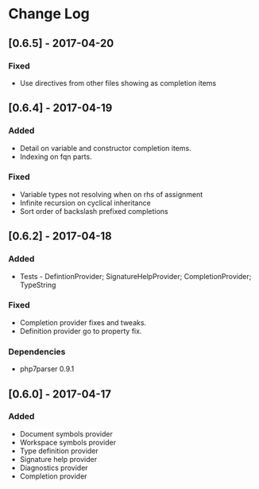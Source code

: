 # Change Log

## [0.6.5] - 2017-04-20
### Fixed
* Use directives from other files showing as completion items

## [0.6.4] - 2017-04-19
### Added
* Detail on variable and constructor completion items.
* Indexing on fqn parts.
### Fixed
* Variable types not resolving when on rhs of assignment
* Infinite recursion on cyclical inheritance
* Sort order of backslash prefixed completions

## [0.6.2] - 2017-04-18
### Added
* Tests - DefintionProvider; SignatureHelpProvider; CompletionProvider; TypeString
### Fixed
* Completion provider fixes and tweaks.
* Definition provider go to property fix.
### Dependencies
* php7parser 0.9.1

## [0.6.0] - 2017-04-17
### Added
* Document symbols provider
* Workspace symbols provider
* Type definition provider
* Signature help provider
* Diagnostics provider
* Completion provider
